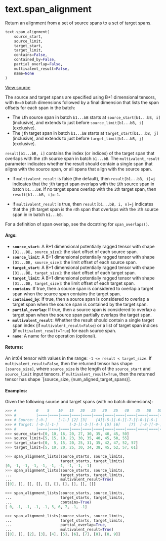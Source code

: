 <div itemscope itemtype="http://developers.google.com/ReferenceObject">
<meta itemprop="name" content="text.span_alignment" />
<meta itemprop="path" content="Stable" />
</div>

# text.span_alignment

Return an alignment from a set of source spans to a set of target spans.

``` python
text.span_alignment(
    source_start,
    source_limit,
    target_start,
    target_limit,
    contains=False,
    contained_by=False,
    partial_overlap=False,
    multivalent_result=False,
    name=None
)
```

<a target="_blank" href=https://github.com/tensorflow/text/tree/master/tensorflow_text/python/ops/pointer_ops.py>View
source</a>

<!-- Placeholder for "Used in" -->

The source and target spans are specified using B+1 dimensional tensors,
with `B>=0` batch dimensions followed by a final dimension that lists the
span offsets for each span in the batch:

* The `i`th source span in batch `b1...bB` starts at
  `source_start[b1...bB, i]` (inclusive), and extends to just before
  `source_limit[b1...bB, i]` (exclusive).
* The `j`th target span in batch `b1...bB` starts at
  `target_start[b1...bB, j]` (inclusive), and extends to just before
  `target_limit[b1...bB, j]` (exclusive).

`result[b1...bB, i]` contains the index (or indices) of the target span that
overlaps with the `i`th source span in batch `b1...bB`.  The
`multivalent_result` parameter indicates whether the result should contain
a single span that aligns with the source span, or all spans that align with
the source span.

* If `multivalent_result` is false (the default), then `result[b1...bB, i]=j`
  indicates that the `j`th target span overlaps with the `i`th source span
  in batch `b1...bB`.  If no target spans overlap with the `i`th target span,
  then `result[b1...bB, i]=-1`.

* If `multivalent_result` is true, then `result[b1...bB, i, n]=j` indicates
  that the `j`th target span is the `n`th span that overlaps with the `i`th
  source span in in batch `b1...bB`.

For a definition of span overlap, see the docstring for `span_overlaps()`.

#### Args:

*   <b>`source_start`</b>: A B+1 dimensional potentially ragged tensor with
    shape `[D1...DB, source_size]`: the start offset of each source span.
*   <b>`source_limit`</b>: A B+1 dimensional potentially ragged tensor with
    shape `[D1...DB, source_size]`: the limit offset of each source span.
*   <b>`target_start`</b>: A B+1 dimensional potentially ragged tensor with
    shape `[D1...DB, target_size]`: the start offset of each target span.
*   <b>`target_limit`</b>: A B+1 dimensional potentially ragged tensor with
    shape `[D1...DB, target_size]`: the limit offset of each target span.
*   <b>`contains`</b>: If true, then a source span is considered to overlap a
    target span when the source span contains the target span.
*   <b>`contained_by`</b>: If true, then a source span is considered to overlap
    a target span when the source span is contained by the target span.
*   <b>`partial_overlap`</b>: If true, then a source span is considered to
    overlap a target span when the source span partially overlaps the target
    span.
*   <b>`multivalent_result`</b>: Whether the result should contain a single
    target span index (if `multivalent_result=False`) or a list of target span
    indices (if `multivalent_result=True`) for each source span.
*   <b>`name`</b>: A name for the operation (optional).

#### Returns:

An int64 tensor with values in the range: `-1 <= result < target_size`. If
`multivalent_result=False`, then the returned tensor has shape `[source_size]`,
where `source_size` is the length of the `source_start` and `source_limit` input
tensors. If `multivalent_result=True`, then the returned tensor has shape
`[source_size, (num_aligned_target_spans)].

#### Examples:

  Given the following source and target spans (with no batch dimensions):

  ```python
  >>> #         0    5    10   15   20   25   30   35   40   45   50   55   60
  >>> #         |====|====|====|====|====|====|====|====|====|====|====|====|
  >>> # Source: [-0-]     [-1-] [2] [3]    [4][-5-][-6-][-7-][-8-][-9-]
  >>> # Target: [-0-][-1-]     [-2-][-3-][-4-] [5] [6]    [7]  [-8-][-9-][10]
  >>> #         |====|====|====|====|====|====|====|====|====|====|====|====|
  >>> source_start=[0, 10, 16, 20, 27, 30, 35, 40, 45, 50]
  >>> source_limit=[5, 15, 19, 23, 30, 35, 40, 45, 50, 55]
  >>> target_start=[0,  5, 15, 20, 25, 31, 35, 42, 47, 52, 57]
  >>> target_limit=[5, 10, 20, 25, 30, 34, 38, 45, 52, 57, 61]

  >>> span_alignment_lists(source_starts, source_limits,
                           target_starts, target_limits)
  [0, -1, -1, -1, -1, -1, -1, -1, -1, -1]
  >>> span_alignment_lists(source_starts, source_limits,
  ...                      target_starts, target_limits,
  ...                      multivalent_result=True)
  [[0], [], [], [], [], [], [], [], [], []]

  >>> span_alignment_lists(source_starts, source_limits,
  ...                      target_starts, target_limits,
  ...                      contains=True)
  [ 0, -1, -1, -1, -1, 5, 6, 7, -1, -1]

  >>> span_alignment_lists(source_starts, source_limits,
  ...                      target_starts, target_limits,
  ...                      partial_overlap=True,
  ...                      multivalent_result=True)
  [[0], [], [2], [3], [4], [5], [6], [7], [8], [8, 9]]